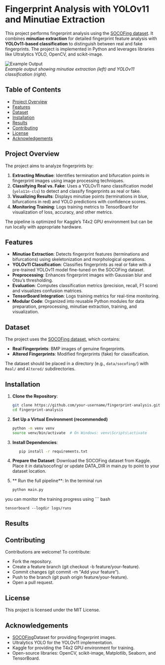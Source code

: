 # Fingerprint Analysis with YOLOv11 and Minutiae Extraction

This project performs fingerprint analysis using the [SOCOFing dataset](https://www.kaggle.com/datasets/ruizgara/socofing). It combines **minutiae extraction** for detailed fingerprint feature analysis with **YOLOv11-based classification** to distinguish between real and fake fingerprints. The project is implemented in Python and leverages libraries like Ultralytics YOLO, OpenCV, and scikit-image.

![Example Output](https://via.placeholder.com/600x300.png?text=Minutiae+Extraction+and+YOLO+Prediction)  
*Example output showing minutiae extraction (left) and YOLOv11 classification (right).*

## Table of Contents
- [Project Overview](#project-overview)
- [Features](#features)
- [Dataset](#dataset)
- [Installation](#installation)
- [Results](#results)
- [Contributing](#contributing)
- [License](#license)
- [Acknowledgements](#acknowledgements)

## Project Overview
The project aims to analyze fingerprints by:
1. **Extracting Minutiae**: Identifies termination and bifurcation points in fingerprint images using image processing techniques.
2. **Classifying Real vs. Fake**: Uses a YOLOv11 nano classification model (`yolo11n-cls`) to detect and classify fingerprints as real or fake.
3. **Visualizing Results**: Displays minutiae points (terminations in blue, bifurcations in red) and YOLO predictions with confidence scores.
4. **Monitoring Training**: Logs training metrics to TensorBoard for visualization of loss, accuracy, and other metrics.

The pipeline is optimized for Kaggle’s T4x2 GPU environment but can be run locally with appropriate hardware.

## Features
- **Minutiae Extraction**: Detects fingerprint features (terminations and bifurcations) using skeletonization and morphological operations.
- **YOLOv11 Classification**: Classifies fingerprints as real or fake with a pre-trained YOLOv11 model fine-tuned on the SOCOFing dataset.
- **Preprocessing**: Enhances fingerprint images with Gaussian blur and Otsu’s thresholding.
- **Evaluation**: Computes classification metrics (precision, recall, F1 score) and visualizes confusion matrices.
- **TensorBoard Integration**: Logs training metrics for real-time monitoring.
- **Modular Code**: Organized into reusable Python modules for data preparation, preprocessing, minutiae extraction, training, and visualization.

## Dataset
The project uses the [SOCOFing dataset](https://www.kaggle.com/datasets/ruizgara/socofing), which contains:
- **Real Fingerprints**: BMP images of genuine fingerprints.
- **Altered Fingerprints**: Modified fingerprints (fake) for classification.

The dataset should be placed in a directory (e.g., `data/socofing/`) with `Real/` and `Altered/` subdirectories.

## Installation
1. **Clone the Repository**:
   ```bash
   git clone https://github.com/your-username/fingerprint-analysis.git
   cd fingerprint-analysis

2. **Set Up a Virtual Environment (recommended)**
   ```bash
   python -m venv venv
   source venv/bin/activate  # On Windows: venv\Scripts\activate
4. **Install Dependencies**:
   ``` bash
      pip install -r requirements.txt
6. **Prepare the Dataset**:
Download the SOCOFing dataset from Kaggle.
Place it in data/socofing/ or update DATA_DIR in main.py to point to your dataset location.

8. ** Run the full pipeline**: In the terminal run
   ``` bash
   python main.py
you can monitor the training progress using 
    ``` bash
    
    tensorboard --logdir logs/runs

## Results

## Contributing
Contributions are welcome! To contribute:

- Fork the repository.
- Create a feature branch (git checkout -b feature/your-feature).
- Commit changes (git commit -m "Add your feature").
- Push to the branch (git push origin feature/your-feature).
- Open a pull request.

## License
This project is licensed under the MIT License. 

## Acknowledgements
- [SOCOFing](https://www.kaggle.com/datasets/ruizgara/socofing)Dataset for providing fingerprint images.
- Ultralytics YOLO for the YOLOv11 implementation.
- Kaggle for providing the T4x2 GPU environment for training.
- Open-source libraries: OpenCV, scikit-image, Matplotlib, Seaborn, and TensorBoard.
